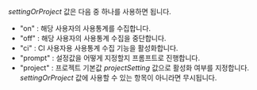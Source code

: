 <!--
The value of _settingOrProject_ is one of the following.
- "on" : Enables analytics gathering and reporting for the user.
- "off" : Disables analytics gathering and reporting for the user.
- "ci" : Enables analytics and configures reporting for use with Continuous Integration,
which uses a common CI user.
- "prompt" : Prompts the user to set the status interactively.
- "project" : Sets the default status for the project to the _projectSetting_ value, which can be any of the other values. The _projectSetting_ argument is ignored for all other values of _settingOrProject_.
-->
_settingOrProject_ 값은 다음 중 하나를 사용하면 됩니다.

- "on" : 해당 사용자의 사용통계를 수집합니다.
- "off" : 해당 사용자의 사용통계 수집을 중단합니다.
- "ci" : CI 사용자용 사용통계 수집 기능을 활성화합니다.
- "prompt" : 설정값을 어떻게 지정할지 프롬프트로 진행합니다.
- "project" : 프로젝트 기본값 _projectSetting_ 값으로 활성화 여부를 지정합니다. _settingOrProject_ 값에 사용할 수 있는 항목이 아니라면 무시됩니다.
